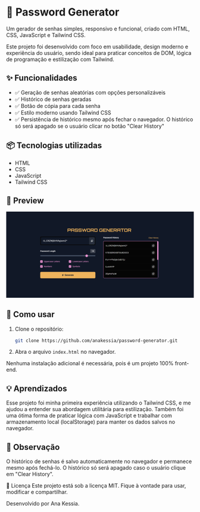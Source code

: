 # 🔐 Password Generator

<p>Um gerador de senhas simples, responsivo e funcional, criado com HTML, CSS, JavaScript e Tailwind CSS.</p>
<p>Este projeto foi desenvolvido com foco em usabilidade, design moderno e experiência do usuário, sendo ideal para praticar conceitos de DOM, lógica de programação e estilização com Tailwind.</p>

## ✨ Funcionalidades

- ✅ Geração de senhas aleatórias com opções personalizáveis
- ✅ Histórico de senhas geradas
- ✅ Botão de cópia para cada senha
- ✅ Estilo moderno usando Tailwind CSS
- ✅ Persistência de histórico mesmo após fechar o navegador. O histórico só será apagado se o usuário clicar no botão "Clear History"

## 📦 Tecnologias utilizadas

- HTML
- CSS
- JavaScript
- Tailwind CSS

## 📸 Preview
![Screenshot do projeto](password-generator.png)


## 🚀 Como usar

1. Clone o repositório:
   ```bash
   git clone https://github.com/anakessia/password-generator.git
   
2. Abra o arquivo `index.html` no navegador.

Nenhuma instalação adicional é necessária, pois é um projeto 100% front-end.

## 💡 Aprendizados
Esse projeto foi minha primeira experiência utilizando o Tailwind CSS, e me ajudou a entender sua abordagem utilitária para estilização. Também foi uma ótima forma de praticar lógica com JavaScript e trabalhar com armazenamento local (localStorage) para manter os dados salvos no navegador.

## 📌 Observação
O histórico de senhas é salvo automaticamente no navegador e permanece mesmo após fechá-lo. O histórico só será apagado caso o usuário clique em "Clear History".

📄 Licença
Este projeto está sob a licença MIT. Fique à vontade para usar, modificar e compartilhar.
<p>Desenvolvido por Ana Kessia.</p>
